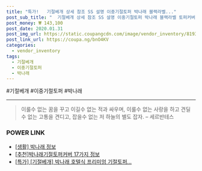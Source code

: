 ```yaml
--- 
title: "특가!   기절베개 상세 참조 SS 설명 이중기절토퍼 박나래 블랙라벨..." 
post_sub_title: "  기절베개 상세 참조 SS 설명 이중기절토퍼 박나래 블랙라벨 토퍼커버" 
post_money: ₩ 143,100 
post_date: 2020.01.31 
post_img_url: https://static.coupangcdn.com/image/vendor_inventory/8193/142892aec67ed8d46974e79a3f900da81021702083a969356bee34a75abf.jpg 
post_link_url: https://coupa.ng/bnO4KV 
categories: 
  - vendor_inventory 
tags: 
  - 기절베개 
  - 이중기절토퍼 
  - 박나래 
--- 
```

  #기절베개 #이중기절토퍼 #박나래 
<hr> 

> 이룰수 없는 꿈을 꾸고 이길수 없는 적과 싸우며, 이룰수 없는 사랑을 하고 견딜 수 없는 고통을 견디고, 잡을수 없는 저 하늘의 별도 잡자. – 세르반테스 


### POWER LINK

* <a href="https://blog.naver.com/sakai111/221767030916" target="_blank"> [생활] 박나래 정보 </a>
* <a href="https://blog.naver.com/fasyy4321/221790872567" target="_blank">[추천]박나래기절토퍼커버 17가지 정보</a>
* <a href="https://blog.naver.com/santokki14/221792709326" target="_blank">[특가] [기절베개] 박나래 호텔식 프리미엄 기절토퍼...</a>
